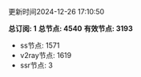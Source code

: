 更新时间2024-12-26 17:10:50

**总订阅: 1**
**总节点: 4540**
**有效节点: 3193**
- ss节点: 1571
- v2ray节点: 1619
- ssr节点: 3
